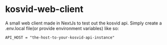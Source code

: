 # kosvid-web-client

A small web client made in NextJs to test out the kosvid api.
Simply create a .env.local file(or provide environment variables) like so:

```
API_HOST = "the-host-to-your-kosvid-api-instance"
```
